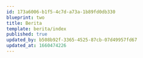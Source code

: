 ```yaml
---
id: 173a6006-b1f5-4c7d-a73a-1b89fd0db330
blueprint: two
title: Berita
template: berita/index
published: true
updated_by: b508b92f-3365-4525-87cb-07d49957fd67
updated_at: 1660474226
---
```

